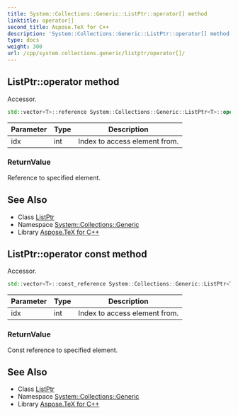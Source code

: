 ```yaml
---
title: System::Collections::Generic::ListPtr::operator[] method
linktitle: operator[]
second_title: Aspose.TeX for C++
description: 'System::Collections::Generic::ListPtr::operator[] method. Accessor in C++.'
type: docs
weight: 300
url: /cpp/system.collections.generic/listptr/operator[]/
---
```

## ListPtr::operator[](int) method


Accessor.

```cpp
std::vector<T>::reference System::Collections::Generic::ListPtr<T>::operator[](int idx)
```


| Parameter | Type | Description |
| --- | --- | --- |
| idx | int | Index to access element from. |

### ReturnValue

Reference to specified element.

## See Also

* Class [ListPtr](../)
* Namespace [System::Collections::Generic](../../)
* Library [Aspose.TeX for C++](../../../)
## ListPtr::operator[](int) const method


Accessor.

```cpp
std::vector<T>::const_reference System::Collections::Generic::ListPtr<T>::operator[](int idx) const
```


| Parameter | Type | Description |
| --- | --- | --- |
| idx | int | Index to access element from. |

### ReturnValue

Const reference to specified element.

## See Also

* Class [ListPtr](../)
* Namespace [System::Collections::Generic](../../)
* Library [Aspose.TeX for C++](../../../)
